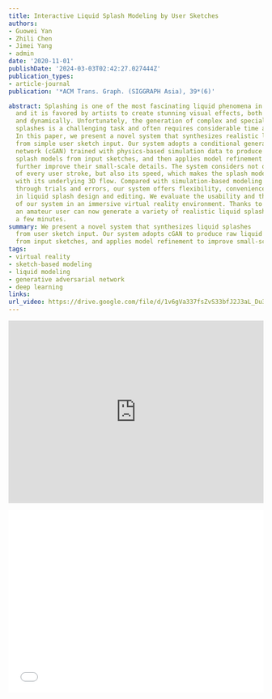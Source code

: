 ```yaml
---
title: Interactive Liquid Splash Modeling by User Sketches
authors:
- Guowei Yan
- Zhili Chen
- Jimei Yang
- admin
date: '2020-11-01'
publishDate: '2024-03-03T02:42:27.027444Z'
publication_types:
- article-journal
publication: '*ACM Trans. Graph. (SIGGRAPH Asia), 39*(6)'

abstract: Splashing is one of the most fascinating liquid phenomena in the real world
  and it is favored by artists to create stunning visual effects, both statically
  and dynamically. Unfortunately, the generation of complex and specialized liquid
  splashes is a challenging task and often requires considerable time and effort.
  In this paper, we present a novel system that synthesizes realistic liquid splashes
  from simple user sketch input. Our system adopts a conditional generative adversarial
  network (cGAN) trained with physics-based simulation data to produce raw liquid
  splash models from input sketches, and then applies model refinement processes to
  further improve their small-scale details. The system considers not only the trajectory
  of every user stroke, but also its speed, which makes the splash model simulation-ready
  with its underlying 3D flow. Compared with simulation-based modeling techniques
  through trials and errors, our system offers flexibility, convenience and intuition
  in liquid splash design and editing. We evaluate the usability and the efficiency
  of our system in an immersive virtual reality environment. Thanks to this system,
  an amateur user can now generate a variety of realistic liquid splashes in just
  a few minutes.
summary: We present a novel system that synthesizes liquid splashes
  from user sketch input. Our system adopts cGAN to produce raw liquid splash models
  from input sketches, and applies model refinement to improve small-scale details.
tags:
- virtual reality
- sketch-based modeling
- liquid modeling
- generative adversarial network
- deep learning
links:
url_video: https://drive.google.com/file/d/1v6gVa337fsZvS33bfJ2J3aL_Du3HrYZz/view
---
```


<p align="center">
<iframe width="100%" height="360" src="https://www.youtube.com/embed/SyYq6tI8YmA?si=DtmMPATkcQXbdffC" title="YouTube video player" frameborder="0" allow="accelerometer; autoplay; clipboard-write; encrypted-media; gyroscope; picture-in-picture; web-share" allowfullscreen></iframe>
</p>
<p align="center">
<iframe width="100%" height="360" src="//player.bilibili.com/player.html?aid=937765801&bvid=BV1DT4y1e7sz&cid=563649330&p=1" scrolling="no" border="0" frameborder="no" framespacing="0" allowfullscreen="true"> </iframe>
</p>
